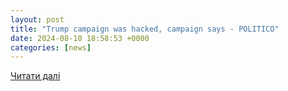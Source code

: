 ```yaml
---
layout: post
title: "Trump campaign was hacked, campaign says - POLITICO"
date: 2024-08-10 18:58:53 +0000
categories: [news]
---
```


[Читати далі](https://www.politico.com/news/2024/08/10/trump-campaign-hack-00173503)
